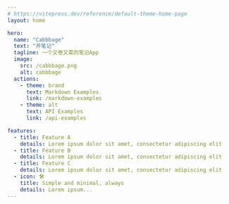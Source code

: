 ```yaml
---
# https://vitepress.dev/reference/default-theme-home-page
layout: home

hero:
  name: "Cabbbage"
  text: "开笔记"
  tagline: 一个又卷又菜的笔记App
  image:
    src: /cabbbage.png
    alt: cabbbage
  actions:
    - theme: brand
      text: Markdown Examples
      link: /markdown-examples
    - theme: alt
      text: API Examples
      link: /api-examples

features:
  - title: Feature A
    details: Lorem ipsum dolor sit amet, consectetur adipiscing elit
  - title: Feature B
    details: Lorem ipsum dolor sit amet, consectetur adipiscing elit
  - title: Feature C
    details: Lorem ipsum dolor sit amet, consectetur adipiscing elit
  - icon: 🛠️
    title: Simple and minimal, always
    details: Lorem ipsum...
---
```

